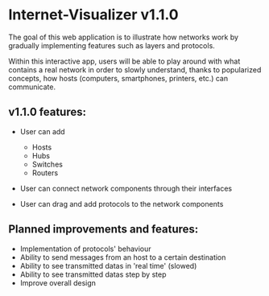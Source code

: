
# Internet-Visualizer v1.1.0


The goal of this web application is to illustrate how networks work by gradually implementing features such as layers and protocols.

Within this interactive app, users will be able to play around with what contains a real network in order to slowly understand, thanks to popularized concepts, how hosts (computers, smartphones, printers, etc.) can communicate.


## v1.1.0 features:

- User can add
	- Hosts
	- Hubs
	- Switches
	- Routers

- User can connect network components through their interfaces

- User can drag and add protocols to the network components


## Planned improvements and features:

- Implementation of protocols' behaviour
- Ability to send messages from an host to a certain destination
- Ability to see transmitted datas in 'real time' (slowed)
- Ability to see transmitted datas step by step
- Improve overall design